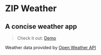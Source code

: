 # ZIP Weather

## A concise weather app

> Check it out: [Demo](https://bbaskett-weather.netlify.app/)

Weather data provided by [Open Weather API](https://openweathermap.org/)
